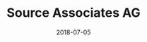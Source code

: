 ﻿---
title:          "Source Associates AG"
date:           "2018-07-05"
draft:          false
robotsExclude:  true
---
